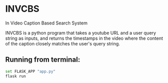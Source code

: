 # INVCBS
In Video Caption Based Search System

INVCBS is a python program that takes a youtube URL and a user query string as inputs, and returns the timestamps in the video where the content of the caption closely matches the user's query string.


## Running from terminal:

```bash
set FLASK_APP "app.py"
flask run
```
